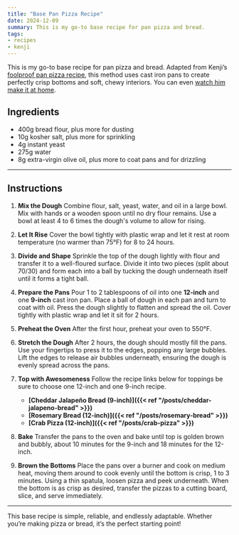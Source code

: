 ```yaml
---
title: "Base Pan Pizza Recipe"
date: 2024-12-09
summary: This is my go-to base recipe for pan pizza and bread.
tags:
- recipes
- kenji
---
```


This is my go-to base recipe for pan pizza and bread. Adapted from Kenji’s [foolproof pan pizza recipe](https://www.seriouseats.com/foolproof-pan-pizza-recipe), this method uses cast iron pans to create perfectly crisp bottoms and soft, chewy interiors. You can even [watch him make it at home](https://www.youtube.com/watch?v=HukqEjCPkhU).

## Ingredients
- 400g bread flour, plus more for dusting
- 10g kosher salt, plus more for sprinkling
- 4g instant yeast
- 275g water 
- 8g extra-virgin olive oil, plus more to coat pans and for drizzling

---

## Instructions

1. **Mix the Dough**
   Combine flour, salt, yeast, water, and oil in a large bowl. Mix with hands or a wooden spoon until no dry flour remains. Use a bowl at least 4 to 6 times the dough's volume to allow for rising.

2. **Let It Rise**
   Cover the bowl tightly with plastic wrap and let it rest at room temperature (no warmer than 75°F) for 8 to 24 hours.

3. **Divide and Shape**
   Sprinkle the top of the dough lightly with flour and transfer it to a well-floured surface. Divide it into two pieces (split about 70/30) and form each into a ball by tucking the dough underneath itself until it forms a tight ball.

4. **Prepare the Pans**
   Pour 1 to 2 tablespoons of oil into one **12-inch** and one **9-inch** cast iron pan. Place a ball of dough in each pan and turn to coat with oil. Press the dough slightly to flatten and spread the oil. Cover tightly with plastic wrap and let it sit for 2 hours.

5. **Preheat the Oven**
   After the first hour, preheat your oven to 550°F.

6. **Stretch the Dough**
   After 2 hours, the dough should mostly fill the pans. Use your fingertips to press it to the edges, popping any large bubbles. Lift the edges to release air bubbles underneath, ensuring the dough is evenly spread across the pans.

7. **Top with Awesomeness**
  Follow the recipe links below for toppings be sure to choose one 12-inch and one 9-inch recipe.
    - **[Cheddar Jalapeño Bread (9-inch)]({{< ref "/posts/cheddar-jalapeno-bread" >}})**
    - **[Rosemary Bread (12-inch)]({{< ref "/posts/rosemary-bread" >}})**
    - **[Crab Pizza (12-inch)]({{< ref "/posts/crab-pizza" >}})**

8. **Bake**
  Transfer the pans to the oven and bake until top is golden brown and bubbly, about 10 minutes for the 9-inch and 18 minutes for the 12-inch.

9. **Brown the Bottoms**
  Place the pans over a burner and cook on medium heat, moving them around to cook evenly until the bottom is crisp, 1 to 3 minutes. Using a thin spatula, loosen pizza and peek underneath. When the bottom is as crisp as desired, transfer the pizzas to a cutting board, slice, and serve immediately.

---

This base recipe is simple, reliable, and endlessly adaptable. Whether you’re making pizza or bread, it’s the perfect starting point!

